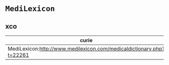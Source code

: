 # `MediLexicon`

## xco

| curie                                                                |   usages | nodes                                                                                                           |
|----------------------------------------------------------------------|----------|-----------------------------------------------------------------------------------------------------------------|
| MediLexicon:http://www.medilexicon.com/medicaldictionary.php?t=22261 |        1 | [http://purl.obolibrary.org/obo/XCO:0000091](https://bioregistry.io/http://purl.obolibrary.org/obo/XCO:0000091) |

